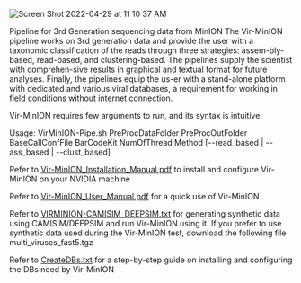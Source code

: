 ![Screen Shot 2022-04-29 at 11 10 37 AM](https://user-images.githubusercontent.com/65239532/165880443-6ef5406d-d026-4315-a41e-71703255d58b.png)

Pipeline for 3rd Generation sequencing data from MinION
The Vir-MinION pipeline works on 3rd generation data and provide the user with a taxonomic classification of the reads through three strategies: assem-bly-based, read-based, and clustering-based. The pipelines supply the scientist with comprehen-sive results in graphical and textual format for future analyses. Finally, the pipelines equip the us-er with a stand-alone platform with dedicated and various viral databases, a requirement for working in field conditions without internet connection.

Vir-MinION requires few arguments to run, and its syntax is intuitive

Usage: VirMinION-Pipe.sh PreProcDataFolder PreProcOutFolder BaseCallConfFile BarCodeKit NumOfThread Method [--read_based | --ass_based | --clust_based]

Refer to [Vir-MinION_Installation_Manual.pdf](https://github.com/emiliomastriani/Vir-MinION/files/8588447/Vir-MinION_Installation_Manual.pdf) to install and configure Vir-MinION on your NVIDIA machine

Refer to [Vir-MinION_User_Manual.pdf](https://github.com/emiliomastriani/Vir-MinION/files/8737060/Vir-MinION_User_Manual.pdf) for a quick use of Vir-MinION

Refer to [VIRMINION-CAMISIM_DEEPSIM.txt](https://github.com/emiliomastriani/Vir-MinION/files/8737016/VIRMINION-CAMISIM_DEEPSIM.txt) for generating synthetic data using CAMISIM/DEEPSIM and run Vir-MinION using it. If you prefer to use synthetic data used during the Vir-MinION test, download the following file multi_viruses_fast5.tgz

Refer to [CreateDBs.txt](https://github.com/emiliomastriani/Vir-MinION/files/8737052/CreateDBs.txt) for a step-by-step guide on installing and configuring the DBs need by Vir-MinION
